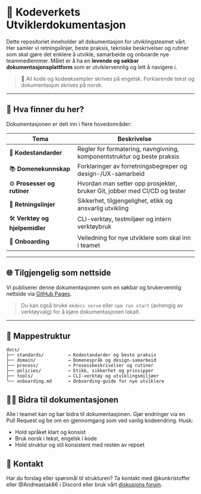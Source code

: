 # 📘 Kodeverkets Utviklerdokumentasjon

Dette repositoriet inneholder all dokumentasjon for utviklingsteamet vårt. Her samler vi retningslinjer, beste praksis, tekniske beskrivelser og rutiner som skal gjøre det enklere å utvikle, samarbeide og onboarde nye teammedlemmer. Målet er å ha en **levende og søkbar dokumentasjonsplattform** som er utviklervennlig og lett å navigere i.

> 📝 All kode og kodeeksempler skrives på engelsk. Forklarende tekst og dokumentasjon skrives på norsk.

---

## 🚀 Hva finner du her?

Dokumentasjonen er delt inn i flere hovedområder:

| Tema                            | Beskrivelse |
|---------------------------------|-------------|
| 📐 **Kodestandarder**           | Regler for formatering, navngivning, komponentstruktur og beste praksis |
| 📚 **Domenekunnskap**           | Forklaringer av forretningsbegreper og design-/UX-samarbeid |
| ⚙️ **Prosesser og rutiner**     | Hvordan man setter opp prosjekter, bruker Git, jobber med CI/CD og tester |
| 🔐 **Retningslinjer**           | Sikkerhet, tilgjengelighet, etikk og ansvarlig utvikling |
| 🛠 **Verktøy og hjelpemidler**  | CLI-verktøy, testmiljøer og intern verktøybruk |
| 🧠 **Onboarding**               | Veiledning for nye utviklere som skal inn i teamet |

---

## 🌐 Tilgjengelig som nettside

Vi publiserer denne dokumentasjonen som en søkbar og brukervennlig nettside via [GitHub Pages](https://kodeverket-as.github.io).

> Du kan også bruke `mkdocs serve` eller `npm run start` (avhengig av verktøyvalg) for å kjøre dokumentasjonen lokalt.

---

## 📂 Mappestruktur

```plaintext
docs/
├── standards/         → Kodestandarder og beste praksis
├── domain/            → Domenespråk og design-samarbeid
├── process/           → Prosessbeskrivelser og rutiner
├── policies/          → Etikk, sikkerhet og prinsipper
├── tools/             → CLI-verktøy og utviklingsmiljøer
└── onboarding.md      → Onboarding-guide for nye utviklere
```

## 🧑‍💻 Bidra til dokumentasjonen
Alle i teamet kan og bør bidra til dokumentasjonen. Gjør endringer via en Pull Request og be om en gjennomgang som ved vanlig kodeendring. Husk:
- Hold språket klart og konsist
- Bruk norsk i tekst, engelsk i kode
- Hold struktur og stil konsistent med resten av repoet

## 📢 Kontakt
Har du forslag eller spørsmål til strukturen? Ta kontakt med @kunkristoffer eller @Andreastak86 i Discord eller bruk vårt [diskusjons forum](https://github.com/orgs/Kodeverket-AS/discussions).